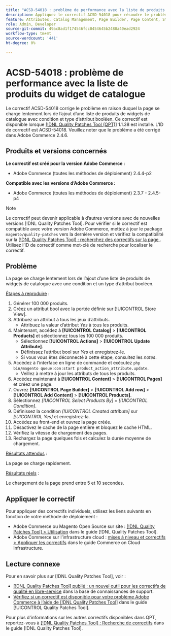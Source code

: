 ```yaml
---
title: "ACSD-54018 : problème de performance avec la liste de produits des widgets de catalogue"
description: Appliquez le correctif ACSD-54018 pour résoudre le problème Adobe Commerce en raison duquel la page se charge lentement lors de l’ajout d’une liste de produits de widgets de catalogue avec une condition et un type d’attribut booléen.
feature: Attributes, Catalog Management, Page Builder, Page Content, Storefront
role: Admin, Developer
source-git-commit: 49ac8ad1f174546fcc0454645b2480a40ead2924
workflow-type: tm+mt
source-wordcount: '441'
ht-degree: 0%

---
```


# ACSD-54018 : problème de performance avec la liste de produits du widget de catalogue

Le correctif ACSD-54018 corrige le problème en raison duquel la page se charge lentement lors de l’ajout d’une liste de produits de widgets de catalogue avec condition et type d’attribut booléen. Ce correctif est disponible lorsque [[!DNL Quality Patches Tool (QPT)]](https://experienceleague.adobe.com/en/docs/commerce-knowledge-base/kb/announcements/commerce-announcements/magento-quality-patches-released-new-tool-to-self-serve-quality-patches) 1.1.38 est installé. L’ID de correctif est ACSD-54018. Veuillez noter que le problème a été corrigé dans Adobe Commerce 2.4.6.

## Produits et versions concernés

**Le correctif est créé pour la version Adobe Commerce :**

* Adobe Commerce (toutes les méthodes de déploiement) 2.4.4-p2

**Compatible avec les versions d’Adobe Commerce :**

* Adobe Commerce (toutes les méthodes de déploiement) 2.3.7 - 2.4.5-p4

>[!NOTE]
>
>Le correctif peut devenir applicable à d’autres versions avec de nouvelles versions [!DNL Quality Patches Tool]. Pour vérifier si le correctif est compatible avec votre version Adobe Commerce, mettez à jour le package `magento/quality-patches` vers la dernière version et vérifiez la compatibilité sur la [[!DNL Quality Patches Tool] : recherchez des correctifs sur la page ](https://experienceleague.adobe.com/tools/commerce-quality-patches/index.html). Utilisez l’ID de correctif comme mot-clé de recherche pour localiser le correctif.

## Problème

La page se charge lentement lors de l’ajout d’une liste de produits de widgets de catalogue avec une condition et un type d’attribut booléen.

<u>Étapes à reproduire</u> :

1. Générer 100 000 produits.
1. Créez un attribut bool avec la portée définie sur [!UICONTROL Store View].
1. Attribuez un attribut à tous les jeux d’attributs.
   * Attribuez la valeur d’attribut *Yes* à tous les produits.
1. Maintenant, accédez à **[!UICONTROL Catalog]** > **[!UICONTROL Products]** et sélectionnez tous les 100 000 produits.
   * Sélectionnez **[!UICONTROL Actions]** > **[!UICONTROL Update Attribute]**.
   * Définissez l’attribut bool sur *Yes* et enregistrez-le.
   * Si vous vous êtes déconnecté à cette étape, consultez les *notes*.
1. Accédez à l’interface en ligne de commande et exécutez `php bin/magento queue:con:start product_action_attribute.update`.
   * Veillez à mettre à jour les attributs de tous les produits.
1. Accédez maintenant à **[!UICONTROL Content]** > **[!UICONTROL Pages]** et créez une page.
1. Ouvrez **[!UICONTROL Page Builder]** > **[!UICONTROL Add row]** > **[!UICONTROL Add Content]** > **[!UICONTROL Products]**.
1. Sélectionnez *[!UICONTROL Select Products By]* = *[!UICONTROL Condition]*.
1. Définissez la condition *[!UICONTROL Created attribute]* sur *[!UICONTROL Yes]* et enregistrez-la.
1. Accédez au front-end et ouvrez la page créée.
1. Désactivez le cache de la page entière et bloquez le cache HTML.
1. Vérifiez la vitesse de chargement des pages.
1. Rechargez la page quelques fois et calculez la durée moyenne de chargement.

<u>Résultats attendus</u> :

La page se charge rapidement.

<u>Résultats réels</u> :

Le chargement de la page prend entre 5 et 10 secondes.

## Appliquer le correctif

Pour appliquer des correctifs individuels, utilisez les liens suivants en fonction de votre méthode de déploiement :

* Adobe Commerce ou Magento Open Source sur site : [[!DNL Quality Patches Tool] > Utilisation](https://experienceleague.adobe.com/docs/commerce-operations/tools/quality-patches-tool/usage.html) dans le guide [!DNL Quality Patches Tool].
* Adobe Commerce sur l’infrastructure cloud : [mises à niveau et correctifs > Appliquer les correctifs](https://experienceleague.adobe.com/docs/commerce-cloud-service/user-guide/develop/upgrade/apply-patches.html) dans le guide Commerce on Cloud Infrastructure.

## Lecture connexe

Pour en savoir plus sur [!DNL Quality Patches Tool], voir :

* [[!DNL Quality Patches Tool] publié : un nouvel outil pour les correctifs de qualité en libre-service](https://experienceleague.adobe.com/en/docs/commerce-knowledge-base/kb/announcements/commerce-announcements/magento-quality-patches-released-new-tool-to-self-serve-quality-patches) dans la base de connaissances de support.
* [Vérifiez si un correctif est disponible pour votre problème Adobe Commerce à l’aide de  [!DNL Quality Patches Tool]](/help/tools/quality-patches-tool/patches-available-in-qpt/check-patch-for-magento-issue-with-magento-quality-patches.md) dans le guide [!UICONTROL Quality Patches Tool].


Pour plus d&#39;informations sur les autres correctifs disponibles dans QPT, reportez-vous à [[!DNL Quality Patches Tool] : Recherche de correctifs](https://experienceleague.adobe.com/tools/commerce-quality-patches/index.html) dans le guide [!DNL Quality Patches Tool].
